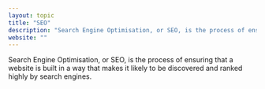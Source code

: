 ```yaml
---
layout: topic
title: "SEO"
description: "Search Engine Optimisation, or SEO, is the process of ensuring that a website is built in a way that makes it likely to be discovered and ranked highly by search engines."
website: ""
---
```


Search Engine Optimisation, or SEO, is the process of ensuring that a website is built in a way that makes it likely to be discovered and ranked highly by search engines.

